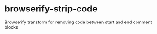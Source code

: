 # browserify-strip-code
Browserify transform for removing code between start and end comment blocks
